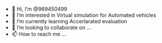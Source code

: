 - 👋 Hi, I’m @969450499
- 👀 I’m interested in Virtual simulation for Automated vehicles
- 🌱 I’m currently learning Accerlarated evaluation
- 💞️ I’m looking to collaborate on ...
- 📫 How to reach me ...

<!---
969450499/969450499 is a ✨ special ✨ repository because its `README.md` (this file) appears on your GitHub profile.
You can click the Preview link to take a look at your changes.
--->
